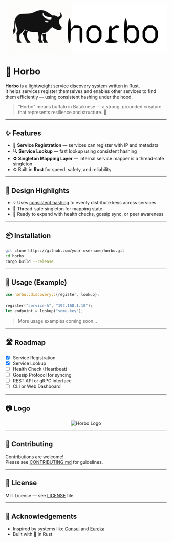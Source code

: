 ![Horbo Logo](./assets/images/horbo-github.png)

# 🐃 Horbo

**Horbo** is a lightweight service discovery system written in Rust.  
It helps services register themselves and enables other services to find them efficiently — using consistent hashing under the hood.

> "Horbo" means buffalo in Bataknese — a strong, grounded creature that represents resilience and structure. 🐃

---

## ✨ Features

- 📝 **Service Registration** — services can register with IP and metadata
- 🔍 **Service Lookup** — fast lookup using consistent hashing
- ♻️ **Singleton Mapping Layer** — internal service mapper is a thread-safe singleton
- ⚙️ Built in **Rust** for speed, safety, and reliability

---

## 🧠 Design Highlights

- 💡 Uses [consistent hashing](https://en.wikipedia.org/wiki/Consistent_hashing) to evenly distribute keys across services
- 🧵 Thread-safe singleton for mapping state
- 🚀 Ready to expand with health checks, gossip sync, or peer awareness

---

## 📦 Installation

```bash
git clone https://github.com/your-username/horbo.git
cd horbo
cargo build --release
```

---

## 🧪 Usage (Example)

```rust
use horbo::discovery::{register, lookup};

register("service-A", "192.168.1.10");
let endpoint = lookup("some-key");
```

> More usage examples coming soon...

---

## 🛣 Roadmap

- [x] Service Registration
- [x] Service Lookup
- [ ] Health Check (Heartbeat)
- [ ] Gossip Protocol for syncing
- [ ] REST API or gRPC interface
- [ ] CLI or Web Dashboard

---

## 📷 Logo

<p align="center">
  <img src="./assets/horbo-logo.png" alt="Horbo Logo" width="200"/>
</p>

---

## 🤝 Contributing

Contributions are welcome!  
Please see [CONTRIBUTING.md](./CONTRIBUTING.md) for guidelines.

---

## 📄 License

MIT License — see [LICENSE](./LICENSE) file.

---

## 🙏 Acknowledgements

- Inspired by systems like [Consul](https://www.consul.io/) and [Eureka](https://github.com/Netflix/eureka)
- Built with 💛 in Rust
